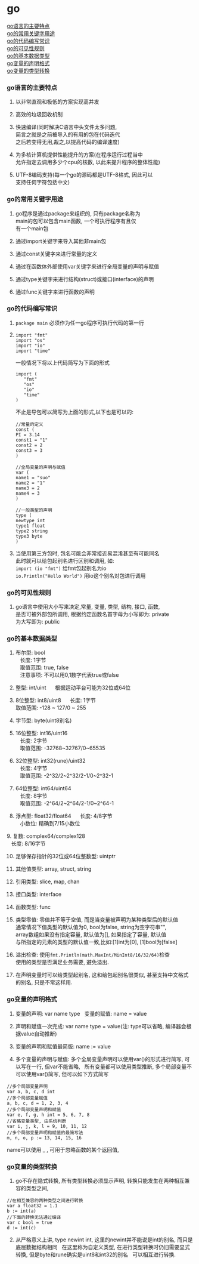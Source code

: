 # go
[go语言的主要特点](#go语言的主要特点)  
[go的常用关键字用途](#go的常用关键字用途)  
[go的代码编写常识](#go的代码编写常识)  
[go的可见性规则](#go的可见性规则)  
[go的基本数据类型](#go的基本数据类型)  
[go变量的声明格式](#go变量的声明格式)  
[go变量的类型转换](#go变量的类型转换)  





### go语言的主要特点

1. 以非常直观和极低的方案实现高并发

2. 高效的垃圾回收机制

3. 快速编译(同时解决C语言中头文件太多问题,  
   简言之就是之前被导入的有用的包在代码迭代  
   之后若变得无用,裁之,以提高代码的编译速度)

4. 为多核计算机提供性能提升的方案(在程序运行过程当中  
   允许指定去调用多少个cpu的核数, 以此来提升程序的整体性能)

5. UTF-8编码支持(每一个go的源码都是UTF-8格式, 因此可以  
   支持任何字符包括中文)

### go的常用关键字用途

1. go程序是通过package来组织的, 只有package名称为  
   main的包可以包含main函数, 一个可执行程序有且仅  
   有一个main包  
   
2. 通过import关键字来导入其他非main包  

3. 通过const关键字来进行常量的定义  

4. 通过在函数体外部使用var关键字来进行全局变量的声明与赋值  

5. 通过type关键字来进行结构(struct)或接口(interface)的声明  

6. 通过func关键字来进行函数的声明

### go的代码编写常识

1. `package main` 必须作为任一go程序可执行代码的第一行


2. 
   ```
   import "fmt"
   import "os"
   import "io"
   import "time"
   ```  
   一般情况下将以上代码简写为下面的形式  
   ```
   import (
      "fmt"
      "os"
      "io"
      "time"
   )
   ```  

	不止是导包可以简写为上面的形式,以下也是可以的:  
 
    ```
   //常量的定义  
   const (
	PI = 3.14
	const1 = "1"
	const2 = 2
	const3 = 3 
   )
   ```  
    ```
   //全局变量的声明与赋值
   var (
	name1 = "suo"
	name2 = "1"
	name3 = 2
	name4 = 3
   )
   ```  
    ```
   //一般类型的声明
   type (
	newtype int
	type1 float
	type2 string
	type3 byte
   )
   ```
   
3. 当使用第三方包时, 包名可能会非常接近易混淆甚至有可能同名  
   此时就可以给包起别名进行区别和调用, 如:  
   `import (io "fmt")` 给fmt包起别名为io  
   `io.Println("Hello World")` 用io这个别名对包进行调用
   
### go的可见性规则  

1. go语言中使用大小写来决定,常量, 变量, 类型, 结构, 接口, 函数,  
是否可被外部包所调用, 根据约定函数名首字母为小写即为: private  
   为大写即为: public

### go的基本数据类型

1. 布尔型: bool   
    长度: 1字节  
    取值范围: true, false  
    注意事项: 不可以用0,1数字代表true或false  

2. 整型: int/uint  
    根据运动平台可能为32位或64位  

3. 8位整型: int8/uint8  
    长度: 1字节  
    取值范围: -128 ~ 127/0 ~ 255  
    
4. 字节型: byte(uint8别名)  

5. 16位整型: int16/uint16  
    长度: 2字节  
    取值范围: -32768\~32767/0\~65535  
    
6. 32位整型: int32(rune)/uint32  
    长度: 4字节  
    取值范围: -2^32/2\~2^32/2-1/0\~2^32-1  
    
7. 64位整型: int64/uint64  
    长度: 8字节  
    取值范围: -2^64/2\~2^64/2-1/0\~2^64-1  
    
8. 浮点型: float32/float64   
    长度: 4/8字节  
    小数位: 精确到7/15小数位  
    
9. 复数: complex64/complex128  
    长度: 8/16字节  

10. 足够保存指针的32位或64位整数型: uintptr  

11. 其他值类型: array, struct, string  

12. 引用类型: slice, map, chan  

13. 接口类型: interface  

14. 函数类型: func  

15. 类型零值: 零值并不等于空值, 而是当变量被声明为某种类型后的默认值  
通常情况下值类型的默认值为0, bool为false, string为空字符串"",  
array数组如果没有指定容量, 默认值为\[], 如果指定了容量, 默认值  
与所指定的元素的类型的默认值一致,比如:\[1]int为\[0], \[1]bool为\[false]  
    
16. 溢出检查: 使用`fmt.Println(math.MaxInt/MinInt8/16/32/64)`检查  
使用的类型是否满足业务需要, 避免溢出.  

17. 在声明变量时可以给类型起别名, 这和给包起别名很类似, 甚至支持中文格式  
的别名, 只是不常这样用.  

### go变量的声明格式  

1. 变量的声明: var name type    
变量的赋值: name = value  

2. 声明和赋值一次完成: var name type = value(注: type可以省略, 编译器会根据value自动推断)    

3. 变量的声明和赋值最简版: name := value  

4. 多个变量的声明与赋值: 多个全局变量声明可以使用var()的形式进行简写, 可以写在一行, 但var不能省略,  
所有变量都可以使用类型推断, 多个局部变量不可以使用var()简写, 但可以如下方式简写  
```
//多个局部变量声明  
var a, b, c, d int  
//多个局部变量赋值  
a, b, c, d = 1, 2, 3, 4  
//多个局部变量声明和赋值  
var e, f, g, h int = 5, 6, 7, 8  
//省略变量类型, 由系统判断  
var i, j, k, l = 9, 10, 11, 12  
//多个局部变量声明和赋值的最简写法  
m, n, o, p := 13, 14, 15, 16  
```  
name可以使用 _ , 可用于忽略函数的某个返回值,  

### go变量的类型转换  

1. go不存在隐式转换, 所有类型转换必须显示声明, 转换只能发生在两种相互兼容的类型之间,  
```
//在相互兼容的两种类型之间进行转换  
var a float32 = 1.1  
b := int(a)  
//下面的转换无法通过编译  
var c bool = true  
d := int(c)
```  
2. 从严格意义上讲, type newint int, 这里的newint并不能说是int的别名, 而只是底层数据结构相同  
在这里称为自定义类型, 在进行类型转换时仍旧需要显式转换, 但是byte和rune确实是uint8和int32的别名  
可以相互进行转换.








